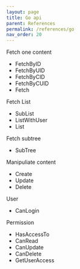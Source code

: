 ```yaml
---
layout: page
title: Go api
parent: References
permalink: /references/go
nav_order: 20
---
```


Fetch one content
- FetchByID
- FetchByUID
- FetchByCID
- FetchByCUID
- Fetch


Fetch List
- SubList
- ListWithUser
- List

Fetch subtree
- SubTree

Manipuliate content
- Create
- Update
- Delete

User
- CanLogin


Permission
- HasAccessTo
- CanRead
- CanUpdate
- CanDelete
- GetUserAccess



